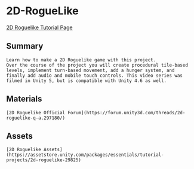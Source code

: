# 2D-RogueLike
 [2D Roguelike Tutorial Page](https://learn.unity.com/project/2d-roguelike-tutorial)

## Summary
	Learn how to make a 2D Roguelike game with this project.
	Over the course of the project you will create procedural tile-based levels, implement turn-based movement, add a hunger system, and finally add audio and mobile touch controls. This video series was filmed in Unity 5, but is compatible with Unity 4.6 as well.
## Materials
	[2D Roguelike Official Forum](https://forum.unity3d.com/threads/2d-roguelike-q-a.297180/)
## Assets
	[2D Roguelike Assets](https://assetstore.unity.com/packages/essentials/tutorial-projects/2d-roguelike-29825)